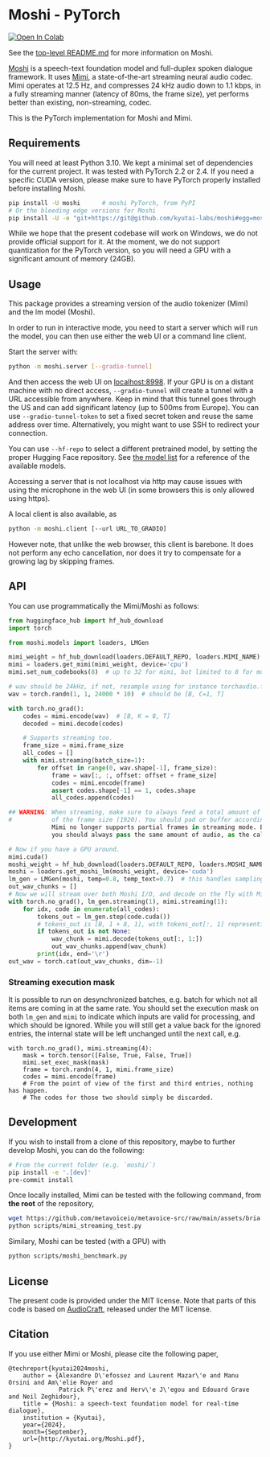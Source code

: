# Moshi - PyTorch

<a target="_blank" href="https://colab.research.google.com/github//kyutai-labs/moshi/blob/main/moshi/demo_moshi.ipynb">
  <img src="https://colab.research.google.com/assets/colab-badge.svg" alt="Open In Colab"/>
</a>

See the [top-level README.md][main_repo] for more information on Moshi.

[Moshi][moshi] is a speech-text foundation model and full-duplex spoken dialogue framework.
It uses [Mimi][moshi], a state-of-the-art streaming neural audio codec. Mimi operates at 12.5 Hz, and compresses
24 kHz audio down to 1.1 kbps, in a fully streaming manner (latency of 80ms, the frame size), yet performs better than existing, non-streaming, codec.

This is the PyTorch implementation for Moshi and Mimi.


## Requirements

You will need at least Python 3.10. We kept a minimal set of dependencies for the current project.
It was tested with PyTorch 2.2 or 2.4. If you need a specific CUDA version, please make sure
to have PyTorch properly installed before installing Moshi.

```bash
pip install -U moshi      # moshi PyTorch, from PyPI
# Or the bleeding edge versions for Moshi
pip install -U -e "git+https://git@github.com/kyutai-labs/moshi#egg=moshi&subdirectory=moshi"
```

While we hope that the present codebase will work on Windows, we do not provide official support for it.
At the moment, we do not support quantization for the PyTorch version, so you will need a GPU with a significant amount of memory (24GB).


## Usage

This package provides a streaming version of the audio tokenizer (Mimi) and the lm model (Moshi).

In order to run in interactive mode, you need to start a server which will
run the model, you can then use either the web UI or a command line client.

Start the server with:
```bash
python -m moshi.server [--gradio-tunnel]
```

And then access the web UI on [localhost:8998](http://localhost:8998). If your GPU is on a distant machine
with no direct access, `--gradio-tunnel` will create a tunnel with a URL accessible from anywhere.
Keep in mind that this tunnel goes through the US and can add significant latency (up to 500ms from Europe).
You can use `--gradio-tunnel-token` to set a fixed secret token and reuse the same address over time.
Alternatively, you might want to use SSH to redirect your connection.

You can use `--hf-repo` to select a different pretrained model, by setting the proper Hugging Face repository.
See [the model list](https://github.com/kyutai-labs/moshi?tab=readme-ov-file#models) for a reference of the available models.

Accessing a server that is not localhost via http may cause issues with using
the microphone in the web UI (in some browsers this is only allowed using
https).

A local client is also available, as
```bash
python -m moshi.client [--url URL_TO_GRADIO]
```
However note, that unlike the web browser, this client is barebone. It does not perform any echo cancellation,
nor does it try to compensate for a growing lag by skipping frames.


## API

You can use programmatically the Mimi/Moshi as follows:
```python
from huggingface_hub import hf_hub_download
import torch

from moshi.models import loaders, LMGen

mimi_weight = hf_hub_download(loaders.DEFAULT_REPO, loaders.MIMI_NAME)
mimi = loaders.get_mimi(mimi_weight, device='cpu')
mimi.set_num_codebooks(8)  # up to 32 for mimi, but limited to 8 for moshi.

# wav should be 24kHz, if not, resample using for instance torchaudio.functional.resample
wav = torch.randn(1, 1, 24000 * 10)  # should be [B, C=1, T]

with torch.no_grad():
    codes = mimi.encode(wav)  # [B, K = 8, T]
    decoded = mimi.decode(codes)

    # Supports streaming too.
    frame_size = mimi.frame_size
    all_codes = []
    with mimi.streaming(batch_size=1):
        for offset in range(0, wav.shape[-1], frame_size):
            frame = wav[:, :, offset: offset + frame_size]
            codes = mimi.encode(frame)
            assert codes.shape[-1] == 1, codes.shape
            all_codes.append(codes)

## WARNING: When streaming, make sure to always feed a total amount of audio that is a multiple
#           of the frame size (1920). You should pad or buffer accordingly. Since version 0.2.5a,
            Mimi no longer supports partial frames in streaming mode. Besides, when executing on GPU,
            you should always pass the same amount of audio, as the calls are CUDAGraphed for efficiency.

# Now if you have a GPU around.
mimi.cuda()
moshi_weight = hf_hub_download(loaders.DEFAULT_REPO, loaders.MOSHI_NAME)
moshi = loaders.get_moshi_lm(moshi_weight, device='cuda')
lm_gen = LMGen(moshi, temp=0.8, temp_text=0.7)  # this handles sampling params etc.
out_wav_chunks = []
# Now we will stream over both Moshi I/O, and decode on the fly with Mimi.
with torch.no_grad(), lm_gen.streaming(1), mimi.streaming(1):
    for idx, code in enumerate(all_codes):
        tokens_out = lm_gen.step(code.cuda())
        # tokens_out is [B, 1 + 8, 1], with tokens_out[:, 1] representing the text token.
        if tokens_out is not None:
            wav_chunk = mimi.decode(tokens_out[:, 1:])
            out_wav_chunks.append(wav_chunk)
        print(idx, end='\r')
out_wav = torch.cat(out_wav_chunks, dim=-1)
```


### Streaming execution mask

It is possible to run on desynchronized batches, e.g. batch for which not all items are coming in
at the same rate. You should set the execution mask on both `lm_gen` and `mimi` to indicate which inputs
are valid for processing, and which should be ignored. While you will still get a value back for the ignored
entries, the internal state will be left unchanged until the next call, e.g.

```
with torch.no_grad(), mimi.streaming(4):
    mask = torch.tensor([False, True, False, True])
    mimi.set_exec_mask(mask)
    frame = torch.randn(4, 1, mimi.frame_size)
    codes = mimi.encode(frame)
    # From the point of view of the first and third entries, nothing has happen.
    # The codes for those two should simply be discarded.
```

## Development

If you wish to install from a clone of this repository, maybe to further develop Moshi, you can do the following:
```bash
# From the current folder (e.g. `moshi/`)
pip install -e '.[dev]'
pre-commit install
```

Once locally installed, Mimi can be tested with the following command, from **the root** of the repository,
```bash
wget https://github.com/metavoiceio/metavoice-src/raw/main/assets/bria.mp3
python scripts/mimi_streaming_test.py

```

Similary, Moshi can be tested (with a GPU) with
```bash
python scripts/moshi_benchmark.py
```


## License

The present code is provided under the MIT license.
Note that parts of this code is based on [AudioCraft](https://github.com/facebookresearch/audiocraft), released under
the MIT license.

## Citation

If you use either Mimi or Moshi, please cite the following paper,

```
@techreport{kyutai2024moshi,
    author = {Alexandre D\'efossez and Laurent Mazar\'e and Manu Orsini and Am\'elie Royer and
			  Patrick P\'erez and Herv\'e J\'egou and Edouard Grave and Neil Zeghidour},
    title = {Moshi: a speech-text foundation model for real-time dialogue},
    institution = {Kyutai},
    year={2024},
    month={September},
    url={http://kyutai.org/Moshi.pdf},
}
```

[moshi]: https://kyutai.org/Moshi.pdf
[main_repo]: https://github.com/kyutai-labs/moshi

